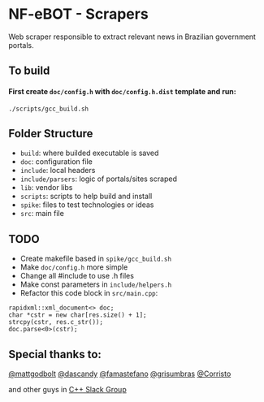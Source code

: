 # NF-eBOT - Scrapers
Web scraper responsible to extract relevant news in Brazilian government portals.

## To build
#### First create ```doc/config.h``` with ```doc/config.h.dist``` template and run:
`./scripts/gcc_build.sh`

## Folder Structure

* `build`: where builded executable is saved
* `doc`: configuration file
* `include`: local headers
* `include/parsers`: logic of portals/sites scraped
* `lib`: vendor libs
* `scripts`: scripts to help build and install
* `spike`: files to test technologies or ideas
* `src`: main file

## TODO
* Create makefile based in `spike/gcc_build.sh`
* Make `doc/config.h` more simple
* Change all #include to use .h files
* Make const parameters in `include/helpers.h`
* Refactor this code block in `src/main.cpp`:
```
rapidxml::xml_document<> doc;
char *cstr = new char[res.size() + 1];
strcpy(cstr, res.c_str());
doc.parse<0>(cstr);
```


## Special thanks to:
[@mattgodbolt](https://github.com/mattgodbolt)
[@dascandy](https://github.com/dascandy)
[@famastefano](https://github.com/famastefano)
[@grisumbras](https://github.com/grisumbras)
[@Corristo](https://github.com/Corristo)

and other guys in [C++ Slack Group](http://cpplang.diegostamigni.com/)
